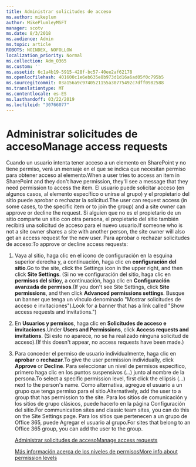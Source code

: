 ```yaml
---
title: Administrar solicitudes de acceso
ms.author: mikeplum
author: MikePlumleyMSFT
manager: scotv
ms.date: 8/3/2018
ms.audience: Admin
ms.topic: article
ROBOTS: NOINDEX, NOFOLLOW
localization_priority: Normal
ms.collection: Adm_O365
ms.custom: ''
ms.assetid: 6c1a4b19-5915-428f-bc57-40ee2af62178
ms.openlocfilehash: 401600c1e6eb635e8b973d1d16a6ad05f0c795b5
ms.sourcegitcommit: 03a156a9c9740521155a30775492c7dff0982588
ms.translationtype: MT
ms.contentlocale: es-ES
ms.lasthandoff: 03/22/2019
ms.locfileid: "30766077"
---
```

# <a name="manage-access-requests"></a><span data-ttu-id="73507-102">Administrar solicitudes de acceso</span><span class="sxs-lookup"><span data-stu-id="73507-102">Manage access requests</span></span>

<span data-ttu-id="73507-103">Cuando un usuario intenta tener acceso a un elemento en SharePoint y no tiene permiso, verá un mensaje en el que se indica que necesitan permiso para obtener acceso al elemento.</span><span class="sxs-lookup"><span data-stu-id="73507-103">When a user tries to access an item in SharePoint and they don't have permission, they'll see a message that they need permission to access the item.</span></span> <span data-ttu-id="73507-104">El usuario puede solicitar acceso (en algunos casos, al elemento específico o unirse al grupo) y el propietario del sitio puede aprobar o rechazar la solicitud.</span><span class="sxs-lookup"><span data-stu-id="73507-104">The user can request access (in some cases, to the specific item or to join the group) and a site owner can approve or decline the request.</span></span> <span data-ttu-id="73507-105">Si alguien que no es el propietario de un sitio comparte un sitio con otra persona, el propietario del sitio también recibirá una solicitud de acceso para el nuevo usuario.</span><span class="sxs-lookup"><span data-stu-id="73507-105">If someone who is not a site owner shares a site with another person, the site owner will also get an access request for the new user.</span></span> <span data-ttu-id="73507-106">Para aprobar o rechazar solicitudes de acceso:</span><span class="sxs-lookup"><span data-stu-id="73507-106">To approve or decline access requests:</span></span>
  
1. <span data-ttu-id="73507-107">Vaya al sitio, haga clic en el icono de configuración en la esquina superior derecha y, a continuación, haga clic en **configuración del sitio**.</span><span class="sxs-lookup"><span data-stu-id="73507-107">Go to the site, click the Settings icon in the upper right, and then click **Site Settings**.</span></span> <span data-ttu-id="73507-108">(Si no ve configuración del sitio, haga clic en **permisos del sitio**y, a continuación, haga clic en **Configuración avanzada de permisos**.</span><span class="sxs-lookup"><span data-stu-id="73507-108">(If you don't see Site Settings, click **Site permissions**, and then click **Advanced permissions settings**.</span></span> <span data-ttu-id="73507-109">Busque un banner que tenga un vínculo denominado "Mostrar solicitudes de acceso e invitaciones").</span><span class="sxs-lookup"><span data-stu-id="73507-109">Look for a banner that has a link called "Show access requests and invitations.")</span></span>
    
2. <span data-ttu-id="73507-110">En **Usuarios y permisos**, haga clic en **Solicitudes de acceso e invitaciones**.</span><span class="sxs-lookup"><span data-stu-id="73507-110">Under **Users and Permissions**, click **Access requests and invitations**.</span></span> <span data-ttu-id="73507-111">(Si esto no aparece, no se ha realizado ninguna solicitud de acceso).</span><span class="sxs-lookup"><span data-stu-id="73507-111">(If this doesn't appear, no access requests have been made.)</span></span>
    
3. <span data-ttu-id="73507-112">Para conceder el permiso de usuario individualmente, haga clic en **aprobar** o **rechazar**.</span><span class="sxs-lookup"><span data-stu-id="73507-112">To give the user permission individually, click **Approve** or **Decline**.</span></span> <span data-ttu-id="73507-113">Para seleccionar un nivel de permisos específico, primero haga clic en los puntos suspensivos (...) junto al nombre de la persona.</span><span class="sxs-lookup"><span data-stu-id="73507-113">To select a specific permission level, first click the ellipsis (...) next to the person's name.</span></span> <span data-ttu-id="73507-114">Como alternativa, agregue el usuario a un grupo que tenga permiso para el sitio.</span><span class="sxs-lookup"><span data-stu-id="73507-114">Alternatively, add the user to a group that has permission to the site.</span></span> <span data-ttu-id="73507-115">Para los sitios de comunicación y los sitios de grupo clásicos, puede hacerlo en la página Configuración del sitio.</span><span class="sxs-lookup"><span data-stu-id="73507-115">For communication sites and classic team sites, you can do this on the Site Settings page.</span></span> <span data-ttu-id="73507-116">Para los sitios que pertenecen a un grupo de Office 365, puede Agregar el usuario al grupo.</span><span class="sxs-lookup"><span data-stu-id="73507-116">For sites that belong to an Office 365 group, you can add the user to the group.</span></span>
    
    [<span data-ttu-id="73507-117">Administrar solicitudes de acceso</span><span class="sxs-lookup"><span data-stu-id="73507-117">Manage access requests </span></span>](https://go.microsoft.com/fwlink/?linkid=2008747)
    
    [<span data-ttu-id="73507-118">Más información acerca de los niveles de permisos</span><span class="sxs-lookup"><span data-stu-id="73507-118">More info about permission levels</span></span>](https://go.microsoft.com/fwlink/?linkid=867071)
    

